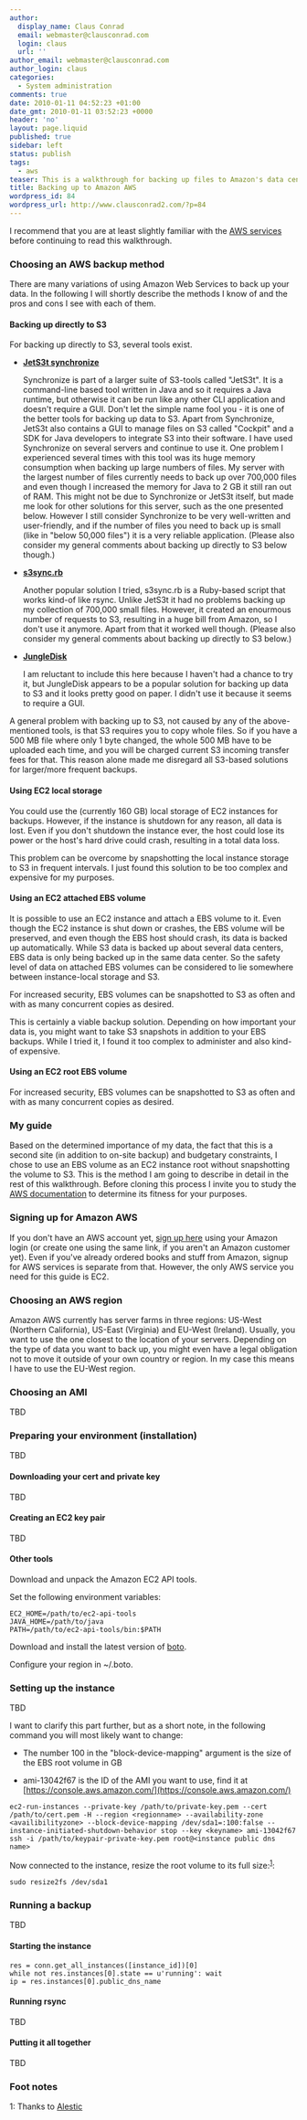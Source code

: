 ```yaml
---
author:
  display_name: Claus Conrad
  email: webmaster@clausconrad.com
  login: claus
  url: ''
author_email: webmaster@clausconrad.com
author_login: claus
categories:
  - System administration
comments: true
date: 2010-01-11 04:52:23 +01:00
date_gmt: 2010-01-11 03:52:23 +0000
header: 'no'
layout: page.liquid
published: true
sidebar: left
status: publish
tags:
  - aws
teaser: This is a walkthrough for backing up files to Amazon's data centers, more specifically to an EC2 instance with an EBS root volume. While it is tailored to a UNIX-like environment (as that's what I use - Solaris 10, Debian and Mac OS X 10.6 Snow Leopard), all tools used in these scripts are also available for Windows environments. Some adaptation of the commands might be required.
title: Backing up to Amazon AWS
wordpress_id: 84
wordpress_url: http://www.clausconrad2.com/?p=84
---
```

I recommend that you are at least slightly familiar with the [AWS services](https://aws.amazon.com/) before continuing to read this walkthrough.

### Choosing an AWS backup method

There are many variations of using Amazon Web Services to back up your data. In the following I will shortly describe the methods I know of and the pros and cons I see with each of them.

#### Backing up directly to S3

For backing up directly to S3, several tools exist.

*   **[JetS3t synchronize](https://jets3t.s3.amazonaws.com/applications/applications.html#synchronize)**  

    Synchronize is part of a larger suite of S3-tools called "JetS3t". It is a command-line based tool written in Java and so it requires a Java runtime, but otherwise it can be run like any other CLI application and doesn't require a GUI. Don't let the simple name fool you - it is one of the better tools for backing up data to S3\. Apart from Synchronize, JetS3t also contains a GUI to manage files on S3 called "Cockpit" and a SDK for Java developers to integrate S3 into their software. I have used Synchronize on several servers and continue to use it. One problem I experienced several times with this tool was its huge memory consumption when backing up large numbers of files. My server with the largest number of files currently needs to back up over 700,000 files and even though I increased the memory for Java to 2 GB it still ran out of RAM. This might not be due to Synchronize or JetS3t itself, but made me look for other solutions for this server, such as the one presented below. However I still consider Synchronize to be very well-written and user-friendly, and if the number of files you need to back up is small (like in "below 50,000 files") it is a very reliable application. (Please also consider my general comments about backing up directly to S3 below though.)

*   **[s3sync.rb](https://s3sync.net/wiki.html)**  

    Another popular solution I tried, s3sync.rb is a Ruby-based script that works kind-of like rsync. Unlike JetS3t it had no problems backing up my collection of 700,000 small files. However, it created an enourmous number of requests to S3, resulting in a huge bill from Amazon, so I don't use it anymore. Apart from that it worked well though. (Please also consider my general comments about backing up directly to S3 below.)

*   **[JungleDisk](https://www.jungledisk.com/)**  

    I am reluctant to include this here because I haven't had a chance to try it, but JungleDisk appears to be a popular solution for backing up data to S3 and it looks pretty good on paper. I didn't use it because it seems to require a GUI.

A general problem with backing up to S3, not caused by any of the above-mentioned tools, is that S3 requires you to copy whole files. So if you have a 500 MB file where only 1 byte changed, the whole 500 MB have to be uploaded each time, and you will be charged current S3 incoming transfer fees for that. This reason alone made me disregard all S3-based solutions for larger/more frequent backups.

#### Using EC2 local storage

You could use the (currently 160 GB) local storage of EC2 instances for backups. However, if the instance is shutdown for any reason, all data is lost. Even if you don't shutdown the instance ever, the host could lose its power or the host's hard drive could crash, resulting in a total data loss.

This problem can be overcome by snapshotting the local instance storage to S3 in frequent intervals. I just found this solution to be too complex and expensive for my purposes.

#### Using an EC2 attached EBS volume

It is possible to use an EC2 instance and attach a EBS volume to it. Even though the EC2 instance is shut down or crashes, the EBS volume will be preserved, and even though the EBS host should crash, its data is backed up automatically. While S3 data is backed up about several data centers, EBS data is only being backed up in the same data center. So the safety level of data on attached EBS volumes can be considered to lie somewhere between instance-local storage and S3.

For increased security, EBS volumes can be snapshotted to S3 as often and with as many concurrent copies as desired.

This is certainly a viable backup solution. Depending on how important your data is, you might want to take S3 snapshots in addition to your EBS backups. While I tried it, I found it too complex to administer and also kind-of expensive.

#### Using an EC2 root EBS volume

For increased security, EBS volumes can be snapshotted to S3 as often and with as many concurrent copies as desired.

### My guide

Based on the determined importance of my data, the fact that this is a second site (in addition to on-site backup) and budgetary constraints, I chose to use an EBS volume as an EC2 instance root without snapshotting the volume to S3\. This is the method I am going to describe in detail in the rest of this walkthrough. Before cloning this process I invite you to study the [AWS documentation](https://docs.aws.amazon.com/index.html) to determine its fitness for your purposes.

### Signing up for Amazon AWS

If you don't have an AWS account yet, [sign up here](https://signin.aws.amazon.com/signin?redirect_uri=https%3A%2F%2Fportal.aws.amazon.com%2Fbilling%2Fhome%3Fstate%3DhashArgs%2523%252Fdevpay%26isauthcode%3Dtrue&client_id=arn%3Aaws%3Aiam%3A%3A934814114565%3Auser%2Fportal-aws-auth&forceMobileApp=0&code_challenge=xph9Oqd5JRTW5GW2EATrYIcjs9dVCQAgEyNwi7Jrw1g&code_challenge_method=SHA-256) using your Amazon login (or create one using the same link, if you aren't an Amazon customer yet). Even if you've already ordered books and stuff from Amazon, signup for AWS services is separate from that. However, the only AWS service you need for this guide is EC2.

### Choosing an AWS region

Amazon AWS currently has server farms in three regions: US-West (Northern California), US-East (Virginia) and EU-West (Ireland). Usually, you want to use the one closest to the location of your servers. Depending on the type of data you want to back up, you might even have a legal obligation not to move it outside of your own country or region. In my case this means I have to use the EU-West region.

### Choosing an AMI

TBD

### Preparing your environment (installation)

TBD

#### Downloading your cert and private key

TBD

#### Creating an EC2 key pair

TBD

#### Other tools

Download and unpack the Amazon EC2 API tools.

Set the following environment variables:

```shell
EC2_HOME=/path/to/ec2-api-tools  
JAVA_HOME=/path/to/java  
PATH=/path/to/ec2-api-tools/bin:$PATH
```

Download and install the latest version of [boto](https://github.com/boto/boto).

Configure your region in ~/.boto.

### Setting up the instance

TBD

I want to clarify this part further, but as a short note, in the following command you will most likely want to change:

*   The number 100 in the "block-device-mapping" argument is the size of the EBS root volume in GB

*   ami-13042f67 is the ID of the AMI you want to use, find it at [https://console.aws.amazon.com/](https://console.aws.amazon.com/)

```shell
ec2-run-instances --private-key /path/to/private-key.pem --cert /path/to/cert.pem -H --region <regionname> --availability-zone <availibilityzone> --block-device-mapping /dev/sda1=:100:false --instance-initiated-shutdown-behavior stop --key <keyname> ami-13042f67  
ssh -i /path/to/keypair-private-key.pem root@<instance public dns name>
```

Now connected to the instance, resize the root volume to its full size:<sup>[1](#footnote-1)</sup>:

`sudo resize2fs /dev/sda1`

### Running a backup

TBD

#### Starting the instance

```conn.start_instances([instance_id])  
res = conn.get_all_instances([instance_id])[0]    
while not res.instances[0].state == u'running': wait    
ip = res.instances[0].public_dns_name
```

#### Running rsync

TBD

#### Putting it all together

TBD

### Foot notes

<a id="footnote-1"></a>1: Thanks to [Alestic](https://alestic.com/2009/12/ec2-ebs-boot-resize/)
